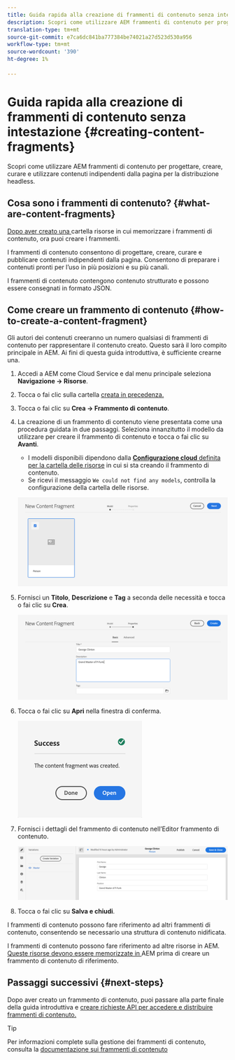 ```yaml
---
title: Guida rapida alla creazione di frammenti di contenuto senza intestazione
description: Scopri come utilizzare AEM frammenti di contenuto per progettare, creare, curare e utilizzare contenuti indipendenti dalla pagina per la distribuzione headless.
translation-type: tm+mt
source-git-commit: e7ca6dc841ba777384be74021a27d523d530a956
workflow-type: tm+mt
source-wordcount: '390'
ht-degree: 1%

---
```



# Guida rapida alla creazione di frammenti di contenuto senza intestazione {#creating-content-fragments}

Scopri come utilizzare AEM frammenti di contenuto per progettare, creare, curare e utilizzare contenuti indipendenti dalla pagina per la distribuzione headless.

## Cosa sono i frammenti di contenuto? {#what-are-content-fragments}

[Dopo aver creato una ](create-assets-folder.md) cartella risorse in cui memorizzare i frammenti di contenuto, ora puoi creare i frammenti.

I frammenti di contenuto consentono di progettare, creare, curare e pubblicare contenuti indipendenti dalla pagina. Consentono di preparare i contenuti pronti per l’uso in più posizioni e su più canali.

I frammenti di contenuto contengono contenuto strutturato e possono essere consegnati in formato JSON.

## Come creare un frammento di contenuto {#how-to-create-a-content-fragment}

Gli autori dei contenuti creeranno un numero qualsiasi di frammenti di contenuto per rappresentare il contenuto creato. Questo sarà il loro compito principale in AEM. Ai fini di questa guida introduttiva, è sufficiente crearne una.

1. Accedi a AEM come Cloud Service e dal menu principale seleziona **Navigazione -> Risorse**.
1. Tocca o fai clic sulla cartella [creata in precedenza.](create-assets-folder.md)
1. Tocca o fai clic su **Crea -> Frammento di contenuto**.
1. La creazione di un frammento di contenuto viene presentata come una procedura guidata in due passaggi. Seleziona innanzitutto il modello da utilizzare per creare il frammento di contenuto e tocca o fai clic su **Avanti**.
   * I modelli disponibili dipendono dalla [**Configurazione cloud** definita per la cartella delle risorse](create-assets-folder.md) in cui si sta creando il frammento di contenuto.
   * Se ricevi il messaggio `We could not find any models`, controlla la configurazione della cartella delle risorse.

   ![Seleziona modello frammento di contenuto](../assets/content-fragment-model-select.png)
1. Fornisci un **Titolo**, **Descrizione** e **Tag** a seconda delle necessità e tocca o fai clic su **Crea**.

   ![Crea frammento di contenuto](../assets/content-fragment-create.png)
1. Tocca o fai clic su **Apri** nella finestra di conferma.

   ![Conferma creata dal frammento di contenuto](../assets/content-fragment-confirmation.png)
1. Fornisci i dettagli del frammento di contenuto nell’Editor frammento di contenuto.

   ![Editor frammento di contenuto ](../assets/content-fragment-edit.png)
1. Tocca o fai clic su **Salva e chiudi**.

I frammenti di contenuto possono fare riferimento ad altri frammenti di contenuto, consentendo se necessario una struttura di contenuto nidificata.

I frammenti di contenuto possono fare riferimento ad altre risorse in AEM. [Queste risorse devono essere memorizzate in ](/help/assets/manage-digital-assets.md) AEM prima di creare un frammento di contenuto di riferimento.

## Passaggi successivi {#next-steps}

Dopo aver creato un frammento di contenuto, puoi passare alla parte finale della guida introduttiva e [creare richieste API per accedere e distribuire frammenti di contenuto.](create-api-request.md)

>[!TIP]
>
>Per informazioni complete sulla gestione dei frammenti di contenuto, consulta la [documentazione sui frammenti di contenuto](/help/assets/content-fragments/content-fragments.md)
